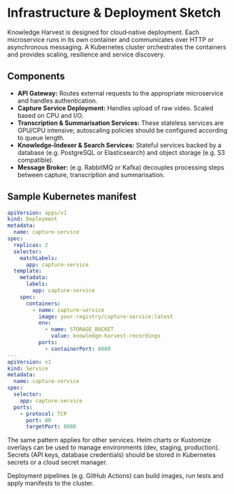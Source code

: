 # Infrastructure & Deployment Sketch

Knowledge Harvest is designed for cloud‑native deployment.  Each microservice runs in its own container and communicates over HTTP or asynchronous messaging.  A Kubernetes cluster orchestrates the containers and provides scaling, resilience and service discovery.

## Components

* **API Gateway:** Routes external requests to the appropriate microservice and handles authentication.
* **Capture Service Deployment:** Handles upload of raw video.  Scaled based on CPU and I/O.
* **Transcription & Summarisation Services:** These stateless services are GPU/CPU intensive; autoscaling policies should be configured according to queue length.
* **Knowledge‑Indexer & Search Services:** Stateful services backed by a database (e.g. PostgreSQL or Elasticsearch) and object storage (e.g. S3 compatible).
* **Message Broker:** (e.g. RabbitMQ or Kafka) decouples processing steps between capture, transcription and summarisation.

## Sample Kubernetes manifest

```yaml
apiVersion: apps/v1
kind: Deployment
metadata:
  name: capture-service
spec:
  replicas: 2
  selector:
    matchLabels:
      app: capture-service
  template:
    metadata:
      labels:
        app: capture-service
    spec:
      containers:
        - name: capture-service
          image: your-registry/capture-service:latest
          env:
            - name: STORAGE_BUCKET
              value: knowledge-harvest-recordings
          ports:
            - containerPort: 8080
---
apiVersion: v1
kind: Service
metadata:
  name: capture-service
spec:
  selector:
    app: capture-service
  ports:
    - protocol: TCP
      port: 80
      targetPort: 8080
```

The same pattern applies for other services.  Helm charts or Kustomize overlays can be used to manage environments (dev, staging, production).  Secrets (API keys, database credentials) should be stored in Kubernetes secrets or a cloud secret manager.

Deployment pipelines (e.g. GitHub Actions) can build images, run tests and apply manifests to the cluster.